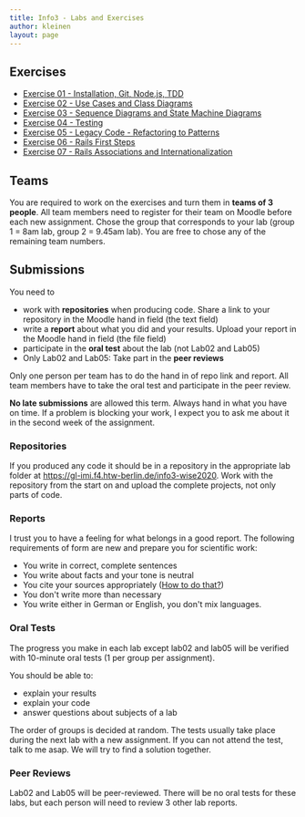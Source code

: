 ```yaml
---
title: Info3 - Labs and Exercises
author: kleinen
layout: page
---
```


## Exercises
* [Exercise 01 - Installation, Git, Node.js, TDD](lab-01-startup)
* [Exercise 02 - Use Cases and Class Diagrams](lab-02-usecases-class)
* [Exercise 03 - Sequence Diagrams and State Machine Diagrams](lab-03-sequence-state)
* [Exercise 04 - Testing](lab-04-testing)
* [Exercise 05 - Legacy Code - Refactoring to Patterns](lab-05-legacy)
* [Exercise 06 - Rails First Steps](lab-06-rails-1)
* [Exercise 07 - Rails Associations and Internationalization](lab-07-rails-2)

## Teams
You are required to work on the exercises and turn them in **teams of  3 people**. All team members need to register for their team on Moodle before each new assignment. Chose the group that corresponds to your lab (group 1 = 8am lab, group 2 = 9.45am lab). You are free to chose any of the remaining team numbers.

## Submissions
You need to 
* work with **repositories** when producing code. Share a link to your repository in the Moodle hand in field (the text field)
* write a **report** about what you did and your results. Upload your report in the Moodle hand in field (the file field)
* participate in the **oral test** about the lab (not Lab02 and Lab05)
* Only Lab02 and Lab05: Take part in the **peer reviews**

Only one person per team has to do the hand in of repo link and report. All team members have to take the oral test and participate in the peer review. 

**No late submissions** are allowed this term. Always hand in what you have on time. If a problem is blocking your work, I expect you to ask me about it in the second week of the assignment.

### Repositories
If you produced any code it should be in a repository in the appropriate lab folder at https://gl-imi.f4.htw-berlin.de/info3-wise2020. Work with the repository from the start on and upload the complete projects, not only parts of code. 

### Reports
I trust you to have a feeling for what belongs in a good report. The following requirements of form are new and prepare you for scientific work:
* You write in correct, complete sentences
* You write about facts and your tone is neutral
* You cite your sources appropriately ([How to do that?](https://people.f3.htw-berlin.de/Professoren/Pruemper/pdf/RichtlinienHaus-undDiplomarbeiten.pdf))
* You don't write more than necessary
* You write either in German or English, you don't mix languages.

### Oral Tests
The progress you make in each lab except lab02 and lab05 will be verified with 10-minute oral tests (1 per group per assignment).

You should be able to:
* explain your results
* explain your code
* answer questions about subjects of a lab

The order of groups is decided at random. The tests usually take place during the next lab with a new assignment. If you can not attend the test, talk to me asap. We will try to find a solution together.

### Peer Reviews
Lab02 and Lab05 will be peer-reviewed. There will be no oral tests for these labs, but each person will need to review 3 other lab reports. 

